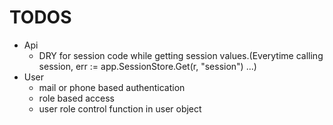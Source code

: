 # TODOS
* Api
	- DRY for session code while getting session values.(Everytime calling session, err := app.SessionStore.Get(r, "session") ...)
* User
	- mail or phone based authentication
	- role based access
	- user role control function in user object